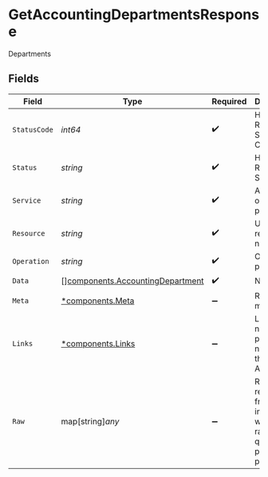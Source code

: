 # GetAccountingDepartmentsResponse

Departments


## Fields

| Field                                                                                | Type                                                                                 | Required                                                                             | Description                                                                          | Example                                                                              |
| ------------------------------------------------------------------------------------ | ------------------------------------------------------------------------------------ | ------------------------------------------------------------------------------------ | ------------------------------------------------------------------------------------ | ------------------------------------------------------------------------------------ |
| `StatusCode`                                                                         | *int64*                                                                              | :heavy_check_mark:                                                                   | HTTP Response Status Code                                                            | 200                                                                                  |
| `Status`                                                                             | *string*                                                                             | :heavy_check_mark:                                                                   | HTTP Response Status                                                                 | OK                                                                                   |
| `Service`                                                                            | *string*                                                                             | :heavy_check_mark:                                                                   | Apideck ID of service provider                                                       | xero                                                                                 |
| `Resource`                                                                           | *string*                                                                             | :heavy_check_mark:                                                                   | Unified API resource name                                                            | subsidiaries                                                                         |
| `Operation`                                                                          | *string*                                                                             | :heavy_check_mark:                                                                   | Operation performed                                                                  | all                                                                                  |
| `Data`                                                                               | [][components.AccountingDepartment](../../models/components/accountingdepartment.md) | :heavy_check_mark:                                                                   | N/A                                                                                  |                                                                                      |
| `Meta`                                                                               | [*components.Meta](../../models/components/meta.md)                                  | :heavy_minus_sign:                                                                   | Response metadata                                                                    |                                                                                      |
| `Links`                                                                              | [*components.Links](../../models/components/links.md)                                | :heavy_minus_sign:                                                                   | Links to navigate to previous or next pages through the API                          |                                                                                      |
| `Raw`                                                                                | map[string]*any*                                                                     | :heavy_minus_sign:                                                                   | Raw response from the integration when raw=true query param is provided              |                                                                                      |